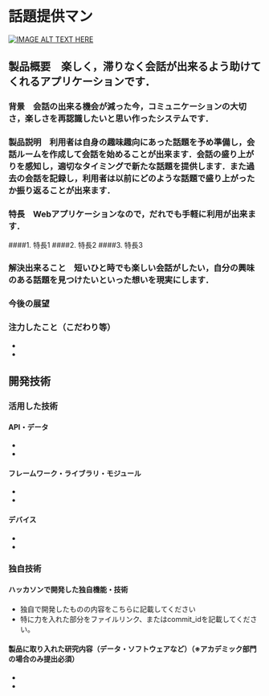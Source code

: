 # 話題提供マン

[![IMAGE ALT TEXT HERE](https://jphacks.com/wp-content/uploads/2020/09/JPHACKS2020_ogp.jpg)](https://www.youtube.com/watch?v=G5rULR53uMk)

## 製品概要　楽しく，滞りなく会話が出来るよう助けてくれるアプリケーションです．
### 背景　会話の出来る機会が減った今，コミュニケーションの大切さ，楽しさを再認識したいと思い作ったシステムです．
### 製品説明　利用者は自身の趣味趣向にあった話題を予め準備し，会話ルームを作成して会話を始めることが出来ます．会話の盛り上がりを感知し，適切なタイミングで新たな話題を提供します．また過去の会話を記録し，利用者は以前にどのような話題で盛り上がったか振り返ることが出来ます．
### 特長　Webアプリケーションなので，だれでも手軽に利用が出来ます．
####1. 特長1
####2. 特長2
####3. 特長3

### 解決出来ること　短いひと時でも楽しい会話がしたい，自分の興味のある話題を見つけたいといった想いを現実にします．
### 今後の展望　
### 注力したこと（こだわり等）
* 
* 

## 開発技術
### 活用した技術
#### API・データ
* 
* 

#### フレームワーク・ライブラリ・モジュール
* 
* 

#### デバイス
* 
* 

### 独自技術
#### ハッカソンで開発した独自機能・技術
* 独自で開発したものの内容をこちらに記載してください
* 特に力を入れた部分をファイルリンク、またはcommit_idを記載してください。

#### 製品に取り入れた研究内容（データ・ソフトウェアなど）（※アカデミック部門の場合のみ提出必須）
* 
* 

